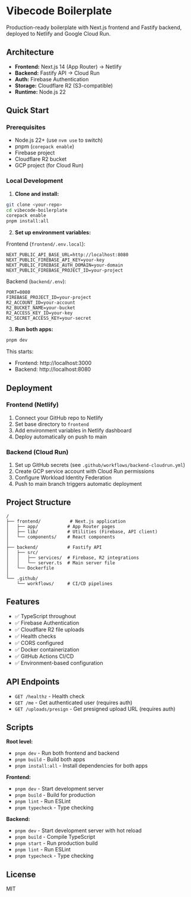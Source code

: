 # Vibecode Boilerplate

Production-ready boilerplate with Next.js frontend and Fastify backend, deployed to Netlify and Google Cloud Run.

## Architecture

- **Frontend:** Next.js 14 (App Router) → Netlify
- **Backend:** Fastify API → Cloud Run
- **Auth:** Firebase Authentication
- **Storage:** Cloudflare R2 (S3-compatible)
- **Runtime:** Node.js 22

## Quick Start

### Prerequisites

- Node.js 22+ (use `nvm use` to switch)
- pnpm (`corepack enable`)
- Firebase project
- Cloudflare R2 bucket
- GCP project (for Cloud Run)

### Local Development

1. **Clone and install:**
```bash
git clone <your-repo>
cd vibecode-boilerplate
corepack enable
pnpm install:all
```

2. **Set up environment variables:**

Frontend (`frontend/.env.local`):
```env
NEXT_PUBLIC_API_BASE_URL=http://localhost:8080
NEXT_PUBLIC_FIREBASE_API_KEY=your-key
NEXT_PUBLIC_FIREBASE_AUTH_DOMAIN=your-domain
NEXT_PUBLIC_FIREBASE_PROJECT_ID=your-project
```

Backend (`backend/.env`):
```env
PORT=8080
FIREBASE_PROJECT_ID=your-project
R2_ACCOUNT_ID=your-account
R2_BUCKET_NAME=your-bucket
R2_ACCESS_KEY_ID=your-key
R2_SECRET_ACCESS_KEY=your-secret
```

3. **Run both apps:**
```bash
pnpm dev
```

This starts:
- Frontend: http://localhost:3000
- Backend: http://localhost:8080

## Deployment

### Frontend (Netlify)

1. Connect your GitHub repo to Netlify
2. Set base directory to `frontend`
3. Add environment variables in Netlify dashboard
4. Deploy automatically on push to main

### Backend (Cloud Run)

1. Set up GitHub secrets (see `.github/workflows/backend-cloudrun.yml`)
2. Create GCP service account with Cloud Run permissions
3. Configure Workload Identity Federation
4. Push to main branch triggers automatic deployment

## Project Structure

```
/
├── frontend/           # Next.js application
│   ├── app/           # App Router pages
│   ├── lib/           # Utilities (Firebase, API client)
│   └── components/    # React components
│
├── backend/           # Fastify API
│   ├── src/          
│   │   ├── services/  # Firebase, R2 integrations
│   │   └── server.ts  # Main server file
│   └── Dockerfile    
│
└── .github/          
    └── workflows/     # CI/CD pipelines
```

## Features

- ✅ TypeScript throughout
- ✅ Firebase Authentication
- ✅ Cloudflare R2 file uploads
- ✅ Health checks
- ✅ CORS configured
- ✅ Docker containerization
- ✅ GitHub Actions CI/CD
- ✅ Environment-based configuration

## API Endpoints

- `GET /healthz` - Health check
- `GET /me` - Get authenticated user (requires auth)
- `GET /uploads/presign` - Get presigned upload URL (requires auth)

## Scripts

**Root level:**
- `pnpm dev` - Run both frontend and backend
- `pnpm build` - Build both apps
- `pnpm install:all` - Install dependencies for both apps

**Frontend:**
- `pnpm dev` - Start development server
- `pnpm build` - Build for production
- `pnpm lint` - Run ESLint
- `pnpm typecheck` - Type checking

**Backend:**
- `pnpm dev` - Start development server with hot reload
- `pnpm build` - Compile TypeScript
- `pnpm start` - Run production build
- `pnpm lint` - Run ESLint
- `pnpm typecheck` - Type checking

## License

MIT
